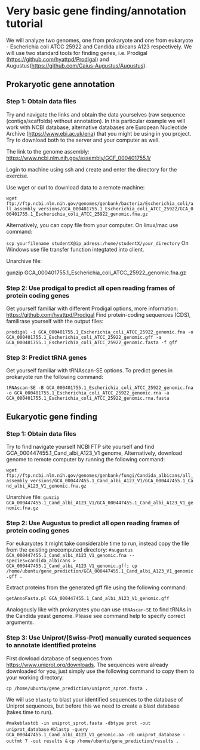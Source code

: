 # Very basic gene finding/annotation tutorial

We will analyze two genomes, one from prokaryote and one from eukaryote - 
Escherichia coli ATCC 25922 and Candida albicans A123 respectively. 
We will use two standard tools for finding genes, i.e. Prodigal (https://github.com/hyattpd/Prodigal) and Augustus(https://github.com/Gaius-Augustus/Augustus).

## Prokaryotic gene annotation

### Step 1: Obtain data files
Try and navigate the links and obtain the data yourselves (raw sequence (contigs/scaffolds) without annotation). 
In this particular example we will work with NCBI database, alternative databases are European Nucleotide Archive (https://www.ebi.ac.uk/ena) that you might be using in you project. Try to download both to the server and your computer as well.

The link to the genome assembly:  
https://www.ncbi.nlm.nih.gov/assembly/GCF_000401755.1/

Login to machine using ssh and create and enter the directory for the exercise.

Use wget or curl to download data to a remote machine:

`wget ftp://ftp.ncbi.nlm.nih.gov/genomes/genbank/bacteria/Escherichia_coli/all_assembly_versions/GCA_000401755.1_Escherichia_coli_ATCC_25922/GCA_000401755.1_Escherichia_coli_ATCC_25922_genomic.fna.gz`

Alternatively, you can copy file from your computer. On linux/mac use command:

`scp yourfilename studentX@ip_adress:/home/studentX/your_directory`
On Windows use file transfer function integtated into client.

Unarchive file:

gunzip GCA_000401755.1_Escherichia_coli_ATCC_25922_genomic.fna.gz

### Step 2: Use prodigal to predict all open reading frames of protein coding genes
Get yourself familiar with different Prodigal options, more information: https://github.com/hyattpd/Prodigal
Find protein-coding sequences (CDS), familirase yourself with the output files:

`prodigal -i GCA_000401755.1_Escherichia_coli_ATCC_25922_genomic.fna -o GCA_000401755.1_Escherichia_coli_ATCC_25922_genomic.gff -a GCA_000401755.1_Escherichia_coli_ATCC_25922_genomic.fasta -f gff`


### Step 3: Predict tRNA genes
Get yourself familiar with tRNAscan-SE options. To predict genes in prokaryote run the following command:

`tRNAscan-SE -B GCA_000401755.1_Escherichia_coli_ATCC_25922_genomic.fna -o GCA_000401755.1_Escherichia_coli_ATCC_25922_genomic.rna -a GCA_000401755.1_Escherichia_coli_ATCC_25922_genomic.rna.fasta`



## Eukaryotic gene finding
### Step 1: Obtain data files

Try to find navigate yourself NCBI FTP site yourself and find GCA_000447455.1_Cand_albi_A123_V1 genome, 
Alternatively, download genome to remote computer by running the following command:

`wget ftp://ftp.ncbi.nlm.nih.gov/genomes/genbank/fungi/Candida_albicans/all_assembly_versions/GCA_000447455.1_Cand_albi_A123_V1/GCA_000447455.1_Cand_albi_A123_V1_genomic.fna.gz`

Unarchive file:
`gunzip GCA_000447455.1_Cand_albi_A123_V1/GCA_000447455.1_Cand_albi_A123_V1_genomic.fna.gz`

### Step 2: Use Augustus to predict all open reading frames of protein coding genes

For eukaryotes it might take considerable time to run, instead copy the file from the existing precomputed directory:
`#augustus GCA_000447455.1_Cand_albi_A123_V1_genomic.fna --species=candida_albicans > GCA_000447455.1_Cand_albi_A123_V1_genomic.gff;
cp  /home/ubuntu/gene_prediction/GCA_000447455.1_Cand_albi_A123_V1_genomic.gff .
`

Extract proteins from the generated gff file using the following command:

`getAnnoFasta.pl GCA_000447455.1_Cand_albi_A123_V1_genomic.gff`


Analogously like with prokaryotes you can use `tRNAscan-SE` to find tRNAs in the Candida yeast genome. Please see command help to specify correct arguments.

### Step 3: Use Uniprot/(Swiss-Prot) manually curated sequences to annotate identified proteins

First dowload database of sequences from https://www.uniprot.org/downloads. The sequences were already downloaded for you, just simply use the following command to copy them to your working directory:

`cp /home/ubuntu/gene_prediction/uniprot_sprot.fasta .`

We will use `blastp` to blast your identified sequences to the database of Uniprot sequences, but before this we need to create a blast database (takes time to run).

`#makeblastdb -in uniprot_sprot.fasta -dbtype prot -out uniprot_database`
`#blastp -query GCA_000447455.1_Cand_albi_A123_V1_genomic.aa -db uniprot_database -outfmt 7 -out results &`
`cp /home/ubuntu/gene_prediction/results .`


 
 
 




















